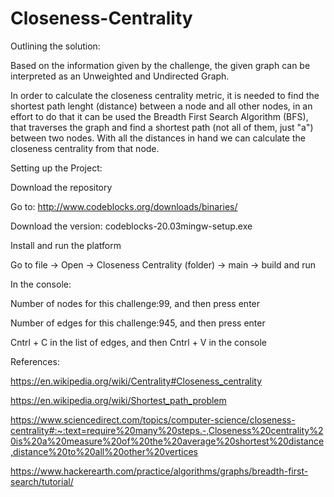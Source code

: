 # Closeness-Centrality
Outlining the solution:

Based on the information given by the challenge, the given graph can be interpreted as an Unweighted and Undirected Graph.

In order to calculate the closeness centrality metric, it is needed to find the shortest path lenght (distance) between a node and all other nodes, in an effort to do that it can be used the Breadth First Search Algorithm (BFS), that traverses the graph and find a shortest path (not all of them, just "a") between two nodes. With all the distances in hand we can calculate the closeness centrality from that node.

Setting up the Project:

Download the repository

Go to: http://www.codeblocks.org/downloads/binaries/

Download the version: codeblocks-20.03mingw-setup.exe

Install and run the platform

Go to file -> Open -> Closeness Centrality (folder) -> main -> build and run 

In the console:

Number of nodes for this challenge:99, and then press enter

Number of edges for this challenge:945, and then press enter

Cntrl + C  in the list of edges, and then Cntrl + V in the console

References:

https://en.wikipedia.org/wiki/Centrality#Closeness_centrality

https://en.wikipedia.org/wiki/Shortest_path_problem

https://www.sciencedirect.com/topics/computer-science/closeness-centrality#:~:text=require%20many%20steps.-,Closeness%20centrality%20is%20a%20measure%20of%20the%20average%20shortest%20distance,distance%20to%20all%20other%20vertices

https://www.hackerearth.com/practice/algorithms/graphs/breadth-first-search/tutorial/
